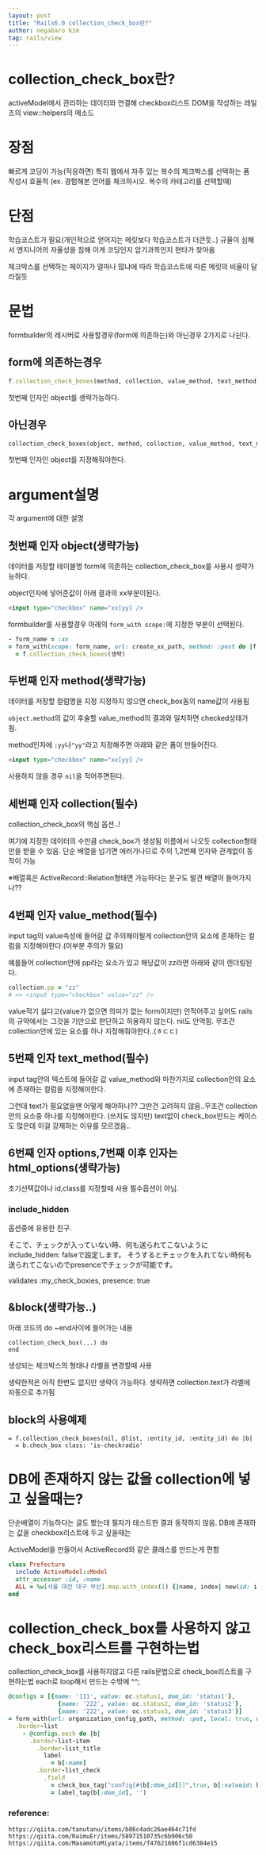 ```yaml
---
layout: post
title: "Rails6.0 collection_check_box란?"
author: negabaro kim
tag: rails/view
---
```


# collection_check_box란?

activeModel에서 관리하는 데이터와 연결해
checkbox리스트 DOM을 작성하는 레일즈의 view::helpers의 메소드

# 장점

빠르게 코딩이 가능(적응하면)
특히 웹에서 자주 있는 복수의 체크박스를 선택하는 폼 작성시 효율적
(ex. 경험해본 언어를 체크하시오. 복수의 카테고리를 선택할때)

# 단점

학습코스트가 필요(개인적으로 얻어지는 메릿보다 학습코스트가 더큰듯..)
규율이 심해서 엔지니어의 자율성을 침해
이게 코딩인지 암기과목인지 현타가 찾아옴

체크박스를 선택하는 페이지가 얼마나 많냐에 따라 학습코스트에 따른 메릿의 비율이 달라질듯

# 문법

formbuilder의 레시버로 사용할경우(form에 의존하는)와 아닌경우 2가지로 나뉜다.

## form에 의존하는경우

```ruby
f.collection_check_boxes(method, collection, value_method, text_method, options = {}, html_options = {}, &block)
```

첫번째 인자인 object를 생략가능하다.

## 아닌경우

```ruby
collection_check_boxes(object, method, collection, value_method, text_method, options = {}, html_options = {}, &block)
```

첫번째 인자인 object를 지정해줘야한다.


# argument설명

각 argument에 대한 설명

## 첫번째 인자 object(생략가능)

데이터를 저장할 테이블명
form에 의존하는 collection_check_box를 사용시 생략가능하다.

object인자에 넣어준값이 아래 결과의 xx부분이된다.

```html
<input type="checkbox" name="xx[yy] />
```

formbuilder를 사용할경우 아래의 `form_with scope:`에 지정한 부분이 선택된다.

```ruby
- form_name = :xx
= form_with(scope: form_name, url: create_xx_path, method: :post do |f|
  = f.collection_check_boxes(생략)
```

## 두번째 인자 method(생략가능)

데이터를 저장할 컬럼명을 지정
지정하지 않으면 check_box돔의 name값이 사용됨

`object.method`의 값이 후술할 value_method의 결과와 일치하면 checked상태가 됨.


method인자에 `:yy`나`"yy"`라고 지정해주면 아래와 같은 폼이 만들어진다.

```html
<input type="checkbox" name="xx[yy] />
```

사용하지 않을 경우 `nil`을 적어주면된다.


## 세번째 인자 collection(필수)

collection_check_box의 핵심 옵션..!

여기에 지정한 데이터의 수만큼 check_box가 생성됨
이름에서 나오듯 collection형태만을 받을 수 있음. 단순 배열을 넘기면 에러가나므로 주의
1,2번째 인자와 관계없이 동작이 가능


※배열혹은 ActiveRecord::Relation형태면 가능하다는 문구도 발견 
배열이 들어가지나??



## 4번째 인자 value_method(필수)

input tag의 value속성에 들어갈 값
주의해야될게 collection안의 요소에 존재하는 컬럼을 지정해야한다.(이부분 주의가 필요)

예를들어 collection안에 pp라는 요소가 있고 해당값이  zz라면
아래와 같이 렌더링된다.


```ruby
collection.pp = "zz"
# => <input type="checkbox" value="zz" />
```

value적기 싫다고(value가 없으면 의미가 없는 form이지만) 안적어주고 싶어도
rails의 규약에서는 그것을 기만으로 판단하고 허용하지 않는다.
nil도 안먹힘. 무조건 collection안에 있는 요소를 하나 지정해줘야한다..(ㅎㄷㄷ)

## 5번째 인자 text_method(필수)

input tag안의 텍스트에 들어갈 값
value_method와 마찬가지로 collection안의 요소에 존재하는 컬럼을 지정해야한다.

그런데 text가 필요없을땐 어떻게 해야하나??
그딴건 고려하지 않음..무조건 collection안의 요소중 하나를 지정해야한다. (쓰지도 않지만)
text없이 check_box만드는 케이스도 많은데 이걸 강제하는 이유를 모르겠음..


## 6번째 인자 options,7번째 이후 인자는 html_options(생략가능)

초기선택값이나 id,class를 지정할때 사용
필수옵션이 아님.

### include_hidden

옵션중에 유용한 친구.

そこで、チェックが入っていない時、何も送られてこないようにinclude_hidden: falseで設定します。
そうするとチェックを入れてない時何も送られてこないのでpresenceでチェックが可能です。

validates :my_check_boxies, presence: true

## &block(생략가능..)

아래 코드의 do ~end사이에 들어가는 내용
```
collection_check_box(...) do
end
```


생성되는 체크박스의 형태나 라벨을 변경할때 사용

생략한적은 아직 한번도 없지만 생략이 가능하다. 생략하면 collection.text가 라벨에 자동으로 추가됨

## block의 사용예제

```
= f.collection_check_boxes(nil, @list, :entity_id, :entity_id) do |b|
  = b.check_box class: 'is-checkradio'
```


# DB에 존재하지 않는 값을 collection에 넣고 싶을때는?

단순배열이 가능하다는 글도 봤는데 필자가 테스트한 결과 동작하지 않음.
DB에 존재하는 값을 checkbox리스트에 두고 싶을때는

ActiveModel을 만들어서 ActiveRecord와 같은 클래스를 만드는게 편함

```ruby
class Prefecture
  include ActiveModel::Model
  attr_accessor :id, :name
  ALL = %w[서울 대전 대구 부산].map.with_index(1) {|name, index| new(id: index, name: name)}.freeze
end
```

# collection_check_box를 사용하지 않고 check_box리스트를 구현하는법

collection_check_box를 사용하지않고 다른 rails문법으로 check_box리스트를 구현하는법
each로 loop해서 만드는 수밖에 ^^;

```ruby
@configs = [{name: '111', value: oc.status1, dom_id: 'status1'},
              {name: '222', value: oc.status2, dom_id: 'status2'},
              {name: '222', value: oc.status3, dom_id: 'status3'}]
= form_with(url: organization_config_path, method: :put, local: true, data: { confirm: "are you sure?" } ) do |f|
  .border-list
    - @configs.each do |b|
      .border-list-item
        .border-list_title
          label
            = b[:name]
        .border-list_check
          .field
            = check_box_tag("config[#{b[:dom_id]}]",true, b[:valueid: b[:dom_id], class: 'switch')
            = label_tag(b[:dom_id], '')
```


### reference:

```
https://qiita.com/tanutanu/items/b86c4adc26ae464c71fd
https://qiita.com/RaimuEr/items/58971510735c6b906c50
https://qiita.com/MasamotoMiyata/items/f47621606f1cd6384e15
```